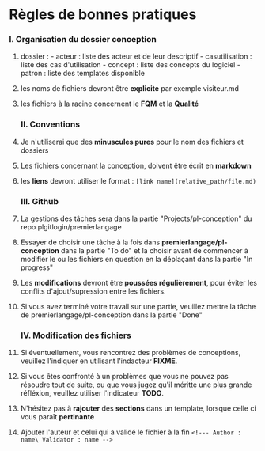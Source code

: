 # Règles de bonnes pratiques

   ### I. Organisation du dossier conception

1. dossier : - acteur : liste des acteur et de leur descriptif
             - casutilisation : liste des cas d'utilisation
             - concept : liste des concepts du logiciel
             - patron : liste des templates disponible
             
2. les noms de fichiers devront être **explicite** par exemple visiteur.md

3. les fichiers à la racine concernent le **FQM** et la **Qualité**


   ### II. Conventions

1. Je n'utiliserai que des **minuscules pures** pour le nom des fichiers et dossiers

2. Les fichiers concernant la conception, doivent être écrit en **markdown**

3. les **liens** devront utiliser le format  : 
`[link name](relative_path/file.md)`


   ### III. Github
1. La gestions des tâches sera dans la partie "Projects/pl-conception" du repo plgitlogin/premierlangage
2. Essayer de choisir une tâche à la fois dans **premierlangage/pl-conception** dans
la partie "To do" et la choisir avant de commencer à modifier le ou les fichiers
en question en la déplaçant dans la partie "In progress"

3. Les **modifications** devront être **poussées régulièrement**, pour éviter les
conflits d'ajout/supression entre les fichiers.

4. Si vous avez terminé votre travail sur une partie, veuillez mettre la tâche
de premierlangage/pl-conception dans la partie "Done"


   ### IV. Modification des fichiers

1. Si éventuellement, vous rencontrez des problèmes de conceptions, veuillez
l'indiquer en utilisant l'indacteur **FIXME**.

2. Si vous êtes confronté à un problèmes que vous ne pouvez pas résoudre tout de
suite, ou que vous jugez qu'il méritte une plus grande réfléxion, veuillez
utiliser l'indicateur **TODO**.

3. N'hésitez pas à **rajouter** des **sections** dans un template, lorsque celle ci vous
paraît **pertinante**

4. Ajouter l'auteur et celui qui a validé le fichier à la fin 
`<!---
Author : name\
Validator : name
-->`
